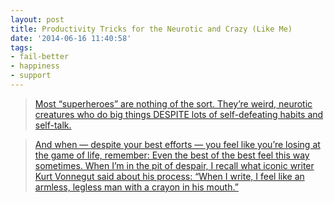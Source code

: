 ```yaml
---
layout: post
title: Productivity Tricks for the Neurotic and Crazy (Like Me)
date: '2014-06-16 11:40:58'
tags:
- fail-better
- happiness
- support
---
```



> [Most “superheroes” are nothing of the sort. They’re weird, neurotic creatures who do big things DESPITE lots of self-defeating habits and self-talk.](http://www.huffingtonpost.com/tim-ferriss/productivity-tricks_b_5267663.html)

> [And when — despite your best efforts — you feel like you’re losing at the game of life, remember: Even the best of the best feel this way sometimes. When I’m in the pit of despair, I recall what iconic writer Kurt Vonnegut said about his process: “When I write, I feel like an armless, legless man with a crayon in his mouth.”](http://www.huffingtonpost.com/tim-ferriss/productivity-tricks_b_5267663.html)

 



